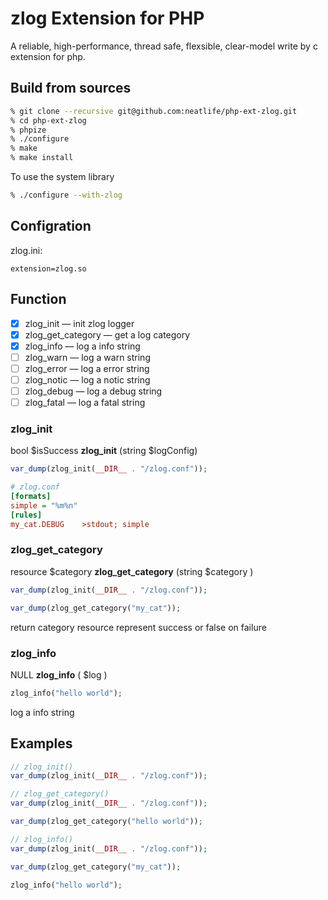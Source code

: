 # zlog Extension for PHP

A reliable, high-performance, thread safe, flexsible, clear-model write by c extension for php.

## Build from sources

``` bash
% git clone --recursive git@github.com:neatlife/php-ext-zlog.git
% cd php-ext-zlog
% phpize
% ./configure
% make
% make install
```

To use the system library

``` bash
% ./configure --with-zlog
```

## Configration

zlog.ini:

```
extension=zlog.so
```

## Function

- [x] zlog\_init  — init zlog logger
- [x] zlog\_get\_category — get a log category
- [x] zlog\_info — log a info string
- [ ] zlog\_warn — log a warn string
- [ ] zlog\_error — log a error string
- [ ] zlog\_notic — log a notic string
- [ ] zlog\_debug — log a debug string
- [ ] zlog\_fatal — log a fatal string

### zlog\_init

bool $isSuccess **zlog\_init** (string \$logConfig)

```php
var_dump(zlog_init(__DIR__ . "/zlog.conf"));
```

```ini
# zlog.conf
[formats]
simple = "%m%n"
[rules]
my_cat.DEBUG    >stdout; simple
```

### zlog\_get\_category

resource $category  **zlog\_get\_category** (string \$category )

```php
var_dump(zlog_init(__DIR__ . "/zlog.conf"));

var_dump(zlog_get_category("my_cat"));
```

return category resource represent success or false on failure

### zlog\_info

NULL **zlog\_info** ( \$log )

```php
zlog_info("hello world");
```

log a info string

## Examples

```php
// zlog_init()
var_dump(zlog_init(__DIR__ . "/zlog.conf"));
```

```php
// zlog_get_category()
var_dump(zlog_init(__DIR__ . "/zlog.conf"));

var_dump(zlog_get_category("hello world"));
```

```php
// zlog_info()
var_dump(zlog_init(__DIR__ . "/zlog.conf"));

var_dump(zlog_get_category("my_cat"));

zlog_info("hello world");
```
